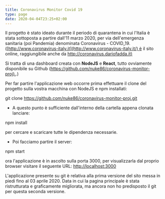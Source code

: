 ```yaml
---
title: Coronavirus Monitor Covid 19
type: page
date: 2020-04-04T23:25+02:00
---
```


Il progetto è stato ideato durante il periodo di quarantena in cui l'Italia è stata sottoposta a partire dall'11 marzo 2020, per via dell'emergenza sanitaria (poi Pandemia) denominata Coronavirus - COVID\_19. ([http://www.coronavirus-italy.it](http://www.coronavirus-italy.it/) è il sito online, raggiungibile anche da [http://coronavirus.dariofadda.it)](http://coronavirus.dariofadda.it%29/)

Si tratta di una dashboard creata con **NodeJS** e **React**, tutto ovviamente disponibile su Github ([https://github.com/nuke86/coronavirus-monitor-proj).](https://github.com/nuke86/coronavirus-monitor-proj).)

Per far partire l'applicazione web occorre prima effettuare il clone del progetto sulla vostra macchina con NodeJS e npm installati:

git clone https://github.com/nuke86/coronavirus-monitor-proj.git

*   A questo punto è sufficiente dall'interno della cartella appena clonata lanciare:

npm install

per cercare e scaricare tutte le dipendenza necessarie.

*   Poi facciamo partire il server:

npm start

ora l'applicazione è in ascolto sulla porta 3000, per visualizzarla dal proprio browser visitare il seguente URL: [http://localhost:3000](http://localhost:3000/)

L'applicazione presente su git è relativa alla prima versione del sito messa in piedi fino al 03 aprile 2020. Data in cui la pagina principale è stata ristrutturata e graficamente migliorata, ma ancora non ho predisposto il git per questa seconda versione.
